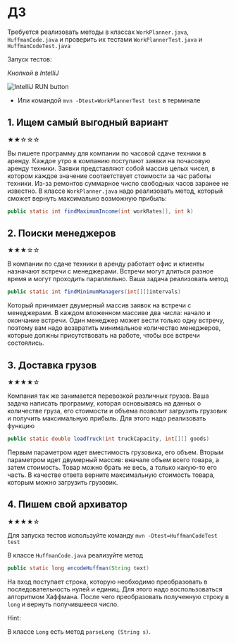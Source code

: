 # ДЗ

Требуется реализовать методы в классах
`WorkPlanner.java`, `HuffmanCode.java` и проверить их
тестами `WorkPlannerTest.java` и `HuffmanCodeTest.java`

Запуск тестов:

*Кнопкой в IntelliJ*

![IntelliJ RUN button](https://i.imgur.com/uHwKybe.png)

* Или командой `mvn -Dtest=WorkPlannerTest test` в терминале

## 1. Ищем самый выгодный вариант

★★☆☆☆

Вы пишете программу для компании по часовой сдаче техники в аренду. Каждое утро в компанию поступают заявки на почасовую
аренду техники. Заявки представляют собой массив целых чисел, в котором каждое значение соответствует стоимости
за час работы техники. Из-за ремонтов суммарное число свободных часов заранее не известно. В классе `WorkPlanner.java`
надо реализовать метод, который сможет вернуть максимально возможную прибыль:

```java
public static int findMaximumIncome(int workRates[], int k)
```

## 2. Поиски менеджеров

★★★☆☆

В компании по сдаче техники в аренду работает офис и клиенты назначают встречи с менеджерами.
Встречи могут длиться разное время и могут проходить параллельно. Ваша задача реализовать метод

```java
public static int findMinimumManagers(int[][]intervals)
```

Который принимает двумерный массив заявок на встречи с менеджерами. В каждом вложенном массиве два числа: начало и
окончание встречи. Один менеджер может вести только одну встречу, поэтому вам надо возвратить минимальное количество
менеджеров, которые должны присутствовать на работе, чтобы все встречи состоялись.


## 3. Доставка грузов

★★★★☆

Компания так же занимается перевозкой различных грузов. Ваша задача написать программу, которая основываясь на данных о
количестве груза, его стоимости и объема позволит загрузить грузовик и получить максимальную прибыль. Для этого надо реализовать функцию

```java
public static double loadTruck(int truckCapacity, int[][] goods) 
```

Первым параметром идет вместимость грузовика, его объем. Вторым параметром идет двумерный массив:
вначале объем всего товара, а затем стоимость.
Товар можно брать не весь, а только какую-то его часть.
В качестве ответа верните максимальную стоимость товара, которым можно загрузить грузовик.



## 4. Пишем свой архиватор

★★★★☆

Для запуска тестов используйте команду `mvn -Dtest=HuffmanCodeTest test`

В классе `HuffmanCode.java` реализуйте метод

```java
public static long encodeHuffman(String text)
```

На вход поступает строка, которую необходимо преобразовать в последовательность нулей и единиц.
Для этого надо воспользоваться алгоритмом Хаффмана.
После чего преобразовать полученную строку в `long` и вернуть получившееся число.

Hint:

В классе `Long` есть метод `parseLong (String s)`.
